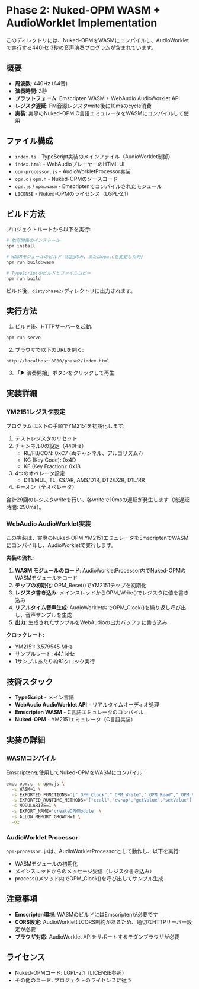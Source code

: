 # Phase 2: Nuked-OPM WASM + AudioWorklet Implementation

このディレクトリには、Nuked-OPMをWASMにコンパイルし、AudioWorkletで実行する440Hz 3秒の音声演奏プログラムが含まれています。

## 概要

- **周波数**: 440Hz (A4音)
- **演奏時間**: 3秒
- **プラットフォーム**: Emscripten WASM + WebAudio AudioWorklet API
- **レジスタ遅延**: FM音源レジスタwrite後に10msのcycle消費
- **実装**: 実際のNuked-OPM C言語エミュレータをWASMにコンパイルして使用

## ファイル構成

- `index.ts` - TypeScript実装のメインファイル（AudioWorklet制御）
- `index.html` - WebAudioプレーヤーのHTML UI
- `opm-processor.js` - AudioWorkletProcessor実装
- `opm.c` / `opm.h` - Nuked-OPMのソースコード
- `opm.js` / `opm.wasm` - Emscriptenでコンパイルされたモジュール
- `LICENSE` - Nuked-OPMのライセンス（LGPL-2.1）

## ビルド方法

プロジェクトルートから以下を実行:

```bash
# 依存関係のインストール
npm install

# WASMモジュールのビルド（初回のみ、またはopm.cを変更した時）
npm run build:wasm

# TypeScriptのビルドとファイルコピー
npm run build
```

ビルド後、`dist/phase2/`ディレクトリに出力されます。

## 実行方法

1. ビルド後、HTTPサーバーを起動:

```bash
npm run serve
```

2. ブラウザで以下のURLを開く:

```
http://localhost:8080/phase2/index.html
```

3. 「▶ 演奏開始」ボタンをクリックして再生

## 実装詳細

### YM2151レジスタ設定

プログラムは以下の手順でYM2151を初期化します:

1. テストレジスタのリセット
2. チャンネル0の設定（440Hz）
   - RL/FB/CON: 0xC7 (両チャンネル、アルゴリズム7)
   - KC (Key Code): 0x4D
   - KF (Key Fraction): 0x18
3. 4つのオペレータ設定
   - DT1/MUL, TL, KS/AR, AMS/D1R, DT2/D2R, D1L/RR
4. キーオン（全オペレータ）

合計29回のレジスタwriteを行い、各writeで10msの遅延が発生します（総遅延時間: 290ms）。

### WebAudio AudioWorklet実装

この実装は、実際のNuked-OPM YM2151エミュレータをEmscriptenでWASMにコンパイルし、AudioWorkletで実行します。

**実装の流れ:**

1. **WASM モジュールのロード**: AudioWorkletProcessor内でNuked-OPMのWASMモジュールをロード
2. **チップの初期化**: OPM_Reset()でYM2151チップを初期化
3. **レジスタ書き込み**: メインスレッドからOPM_Write()でレジスタに値を書き込み
4. **リアルタイム音声生成**: AudioWorklet内でOPM_Clock()を繰り返し呼び出し、音声サンプルを生成
5. **出力**: 生成されたサンプルをWebAudioの出力バッファに書き込み

**クロックレート:**
- YM2151: 3.579545 MHz
- サンプルレート: 44.1 kHz
- 1サンプルあたり約81クロック実行

## 技術スタック

- **TypeScript** - メイン言語
- **WebAudio AudioWorklet API** - リアルタイムオーディオ処理
- **Emscripten WASM** - C言語エミュレータのコンパイル
- **Nuked-OPM** - YM2151エミュレータ（C言語実装）

## 実装の詳細

### WASMコンパイル

Emscriptenを使用してNuked-OPMをWASMにコンパイル:

```bash
emcc opm.c -o opm.js \
  -s WASM=1 \
  -s EXPORTED_FUNCTIONS='["_OPM_Clock","_OPM_Write","_OPM_Read","_OPM_Reset","_malloc","_free"]' \
  -s EXPORTED_RUNTIME_METHODS='["ccall","cwrap","getValue","setValue"]' \
  -s MODULARIZE=1 \
  -s EXPORT_NAME='createOPMModule' \
  -s ALLOW_MEMORY_GROWTH=1 \
  -O2
```

### AudioWorklet Processor

`opm-processor.js`は、AudioWorkletProcessorとして動作し、以下を実行:

- WASMモジュールの初期化
- メインスレッドからのメッセージ受信（レジスタ書き込み）
- process()メソッド内でOPM_Clock()を呼び出してサンプル生成

## 注意事項

- **Emscripten環境**: WASMのビルドにはEmscriptenが必要です
- **CORS設定**: AudioWorkletはCORS制約があるため、適切なHTTPサーバー設定が必要
- **ブラウザ対応**: AudioWorklet APIをサポートするモダンブラウザが必要

## ライセンス

- Nuked-OPMコード: LGPL-2.1（LICENSE参照）
- その他のコード: プロジェクトのライセンスに従う
